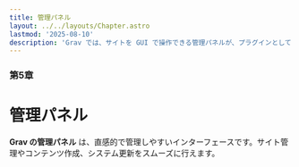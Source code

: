 ```yaml
---
title: 管理パネル
layout: ../../layouts/Chapter.astro
lastmod: '2025-08-10'
description: 'Grav では、サイトを GUI で操作できる管理パネルが、プラグインとして提供されています。'
---
```


### 第5章

# 管理パネル

**Grav の管理パネル** は、直感的で管理しやすいインターフェースです。サイト管理やコンテンツ作成、システム更新をスムーズに行えます。

